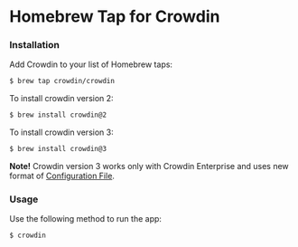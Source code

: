 # Homebrew Tap for Crowdin

### Installation

Add Crowdin to your list of Homebrew taps:

```bash
$ brew tap crowdin/crowdin
```

To install crowdin version 2:

```bash
$ brew install crowdin@2
```

To install crowdin version 3:

```bash
$ brew install crowdin@3
```
**Note!** Crowdin version 3 works only with Crowdin Enterprise 
and uses new format of [Configuration File](https://support.crowdin.com/enterprise/configuration-file/#writing-a-simple-configuration-file).

### Usage

Use the following method to run the app:

```bash
$ crowdin
```
